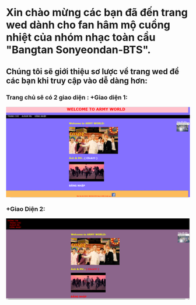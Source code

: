 <h1>Xin chào mừng các bạn đã đến trang wed dành cho fan hâm mộ cuồng nhiệt của nhóm nhạc toàn cầu "Bangtan Sonyeondan-BTS".</h1>
<h2>Chúng tôi sẽ giới thiệu sơ lược về trang wed để các bạn khi truy cập vào dễ dàng hơn: </h2>
<h3> Trang chủ sẽ có 2 giao diện :
  +Giao diện 1:
  
  ![img](1.PNG)
  
+Giao Diện 2:

  ![img](2.PNG)
  



